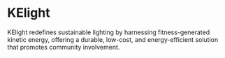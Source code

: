 # KElight
KElight redefines sustainable lighting by harnessing fitness-generated kinetic energy, offering a durable, low-cost, and energy-efficient solution that promotes community involvement.
